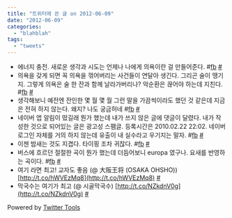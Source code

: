 ```yaml
---
title: "트위터에 쓴 글 on 2012-06-09"
date: "2012-06-09"
categories: 
  - "blahblah"
tags: 
  - "tweets"
---
```


- 에너지 충전. 새로운 생각과 시도는 언제나 나에게 의욕이란 걸 만들어준다. #[fb](http://search.twitter.com/search?q=%23fb) [#](http://twitter.com/blurblah/statuses/209298866145722369)
- 의욕을 갖게 되면 꼭 의욕을 꺾어버리는 사건들이 연달아 생긴다. 그리곤 술이 땡기지. 그렇게 의욕은 술 한 잔과 함께 날라가버리나? 악순환은 끊어야 하는데 지친다. #[fb](http://search.twitter.com/search?q=%23fb) [#](http://twitter.com/blurblah/statuses/209561337548906496)
- 생각해보니 예전엔 잔인한 몇 월 몇 월 그런 말을 가끔씩이라도 했던 것 같은데 지금은 전혀 하지 않는다. 왜지? 나도 궁금허네 #[fb](http://search.twitter.com/search?q=%23fb) [#](http://twitter.com/blurblah/statuses/209997828045553664)
- 네이버 앱 알림이 떴길래 뭔가 했는데 내가 쓰지 않은 글에 댓글이 달렸다. 내가 작성한 것으로 되어있는 글은 광고성 스팸글. 등록시간은 2010.02.22 22:02. 네이버 로그인 자체를 거의 하지 않는데 유출이 내 실수라고 우기지는 말자. #[fb](http://search.twitter.com/search?q=%23fb) [#](http://twitter.com/blurblah/statuses/210347724602753025)
- 이젠 밤새는 것도 지겹다. 타이핑 조차 귀찮다. #[fb](http://search.twitter.com/search?q=%23fb) [#](http://twitter.com/blurblah/statuses/210479059094880256)
- 버스에 흐르던 절절한 곡이 뭔가 했는데 더듬어보니 europa 였구나. 요새를 반영하는 곡이다. #[fb](http://search.twitter.com/search?q=%23fb) [#](http://twitter.com/blurblah/statuses/210743986695049216)
- 여기 라면 최고! 교자도 좋음 (@ 大阪王将 (OSAKA OHSHO)) [http://t.co/hWVEzMq8](http://t.co/hWVEzMq8) [#](http://twitter.com/blurblah/statuses/210940285457408000)
- 막국수는 여기가 최고 (@ 시골막국수) [http://t.co/NZkdnV0g](http://t.co/NZkdnV0g) [#](http://twitter.com/blurblah/statuses/211329990095151104)

Powered by [Twitter Tools](http://alexking.org/projects/wordpress)
